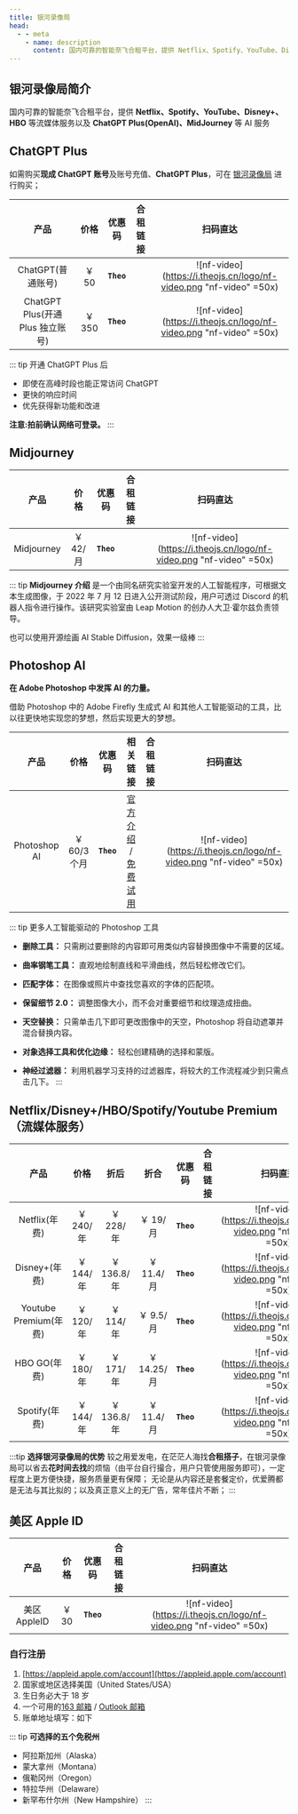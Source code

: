 ```yaml
---
title: 银河录像局
head:
  - - meta
    - name: description
      content: 国内可靠的智能奈飞合租平台，提供 Netflix、Spotify、YouTube、Disney+、HBO 等流媒体服务以及 ChatGPT Plus(OpenAI)、MidJourney 等 AI 服务
---
```


## 银河录像局简介

国内可靠的智能奈飞合租平台，提供 **Netflix、Spotify、YouTube、Disney+、HBO** 等流媒体服务以及 **ChatGPT Plus(OpenAI)、MidJourney** 等 AI 服务

## ChatGPT Plus

如需购买**现成 ChatGPT 账号**及账号充值、**ChatGPT Plus**，可在 [银河录像局](https://nf.video/kaIuE) 进行购买；

|               产品               |  价格  |   优惠码   |                                         合租链接                                          |                              扫码直达                              |
| :------------------------------: | :----: | :--------: | :---------------------------------------------------------------------------------------: | :----------------------------------------------------------------: |
|        ChatGPT(普通账号)         | ￥ 50  | **`Theo`** | <a href="https://nf.video/kaIuE" target="_blank"><Badge type="tip" text="立即购买" /></a> | ![nf-video](https://i.theojs.cn/logo/nf-video.png "nf-video" =50x) |
| ChatGPT Plus(开通 Plus 独立账号) | ￥ 350 | **`Theo`** | <a href="https://nf.video/kaIuE" target="_blank"><Badge type="tip" text="立即购买" /></a> | ![nf-video](https://i.theojs.cn/logo/nf-video.png "nf-video" =50x) |

::: tip 开通 ChatGPT Plus 后

- 即使在高峰时段也能正常访问 ChatGPT
- 更快的响应时间
- 优先获得新功能和改进

**注意:拍前确认网络可登录。**
:::

## Midjourney

|    产品    |   价格   |   优惠码   |                                         合租链接                                          |                              扫码直达                              |
| :--------: | :------: | :--------: | :---------------------------------------------------------------------------------------: | :----------------------------------------------------------------: |
| Midjourney | ￥ 42/月 | **`Theo`** | <a href="https://nf.video/kaIuE" target="_blank"><Badge type="tip" text="立即购买" /></a> | ![nf-video](https://i.theojs.cn/logo/nf-video.png "nf-video" =50x) |

::: tip **Midjourney 介绍**
是一个由同名研究实验室开发的人工智能程序，可根据文本生成图像，于 2022 年 7 月 12 日进入公开测试阶段，用户可透过 Discord 的机器人指令进行操作。该研究实验室由 Leap Motion 的创办人大卫·霍尔兹负责领导。

也可以使用开源绘画 AI Stable Diffusion，效果一级棒
:::

## Photoshop AI

**在 Adob​​e Photoshop 中发挥 AI 的力量。**

借助 Photoshop 中的 Adob​​e Firefly 生成式 AI 和其他人工智能驱动的工具，比以往更快地实现您的梦想，然后实现更大的梦想。

|     产品     |     价格     |   优惠码   |                                                                           相关链接                                                                            |                                         合租链接                                          |                              扫码直达                              |
| :----------: | :----------: | :--------: | :-----------------------------------------------------------------------------------------------------------------------------------------------------------: | :---------------------------------------------------------------------------------------: | :----------------------------------------------------------------: |
| Photoshop AI | ￥ 60/3 个月 | **`Theo`** | [官方介绍](https://www.adobe.com/products/photoshop/ai.html) / [免费试用](https://www.adobe.com/products/photoshop/ai.html#mini-plans-web-cta-photoshop-card) | <a href="https://nf.video/kaIuE" target="_blank"><Badge type="tip" text="立即购买" /></a> | ![nf-video](https://i.theojs.cn/logo/nf-video.png "nf-video" =50x) |

::: tip 更多人工智能驱动的 Photoshop 工具

- **删除工具：** 只需刷过要删除的内容即可用类似内容替换图像中不需要的区域。
- **曲率钢笔工具：** 直观地绘制直线和平滑曲线，然后轻松修改它们。
- **匹配字体：** 在图像或照片中查找您喜欢的字体的匹配项。

- **保留细节 2.0：** 调整图像大小，而不会对重要细节和纹理造成扭曲。

- **天空替换：** 只需单击几下即可更改图像中的天空，Photoshop 将自动遮罩并混合替换内容。

- **对象选择工具和优化边缘：** 轻松创建精确的选择和蒙版。

- **神经过滤器：** 利用机器学习支持的过滤器库，将较大的工作流程减少到只需点击几下。
  :::

## Netflix/Disney+/HBO/Spotify/Youtube Premium（流媒体服务）

|         产品          |   价格    |    折后     |    折合     |   优惠码   |                                         合租链接                                          |                              扫码直达                              |
| :-------------------: | :-------: | :---------: | :---------: | :--------: | :---------------------------------------------------------------------------------------: | :----------------------------------------------------------------: |
|     Netflix(年费)     | ￥ 240/年 |  ￥ 228/年  |  ￥ 19/月   | **`Theo`** | <a href="https://nf.video/kaIuE" target="_blank"><Badge type="tip" text="立即购买" /></a> | ![nf-video](https://i.theojs.cn/logo/nf-video.png "nf-video" =50x) |
|     Disney+(年费)     | ￥ 144/年 | ￥ 136.8/年 | ￥ 11.4/月  | **`Theo`** | <a href="https://nf.video/kaIuE" target="_blank"><Badge type="tip" text="立即购买" /></a> | ![nf-video](https://i.theojs.cn/logo/nf-video.png "nf-video" =50x) |
| Youtube Premium(年费) | ￥ 120/年 |  ￥ 114/年  |  ￥ 9.5/月  | **`Theo`** | <a href="https://nf.video/kaIuE" target="_blank"><Badge type="tip" text="立即购买" /></a> | ![nf-video](https://i.theojs.cn/logo/nf-video.png "nf-video" =50x) |
|     HBO GO(年费)      | ￥ 180/年 |  ￥ 171/年  | ￥ 14.25/月 | **`Theo`** | <a href="https://nf.video/kaIuE" target="_blank"><Badge type="tip" text="立即购买" /></a> | ![nf-video](https://i.theojs.cn/logo/nf-video.png "nf-video" =50x) |
|     Spotify(年费)     | ￥ 144/年 | ￥ 136.8/年 | ￥ 11.4/月  | **`Theo`** | <a href="https://nf.video/kaIuE" target="_blank"><Badge type="tip" text="立即购买" /></a> | ![nf-video](https://i.theojs.cn/logo/nf-video.png "nf-video" =50x) |

:::tip **选择银河录像局的优势**
较之用爱发电，在茫茫人海找**合租搭子**，在银河录像局可以省去**花时间去找**的烦恼（由平台自行撮合，用户只管使用服务即可），一定程度上更方便快捷，服务质量更有保障；
无论是从内容还是套餐定价，优爱腾都是无法与其比拟的；以及真正意义上的无广告，常年佳片不断；
:::

## 美区 Apple ID

|     产品     | 价格  |   优惠码   |                                         合租链接                                          |                              扫码直达                              |
| :----------: | :---: | :--------: | :---------------------------------------------------------------------------------------: | :----------------------------------------------------------------: |
| 美区 AppleID | ￥ 30 | **`Theo`** | <a href="https://nf.video/kaIuE" target="_blank"><Badge type="tip" text="立即购买" /></a> | ![nf-video](https://i.theojs.cn/logo/nf-video.png "nf-video" =50x) |

### 自行注册

1. [https://appleid.apple.com/account](https://appleid.apple.com/account)
2. 国家或地区选择美国（United States/USA）
3. 生日务必大于 18 岁
4. 一个可用的[163 邮箱](https://mail.163.com/) / [Outlook 邮箱](https://outlook.live.com/)
5. 账单地址填写：如下

::: tip **可选择的五个免税州**

- 阿拉斯加州（Alaska）
- 蒙大拿州（Montana）
- 俄勒冈州（Oregon）
- 特拉华州（Delaware）
- 新罕布什尔州（New Hampshire）
  :::
